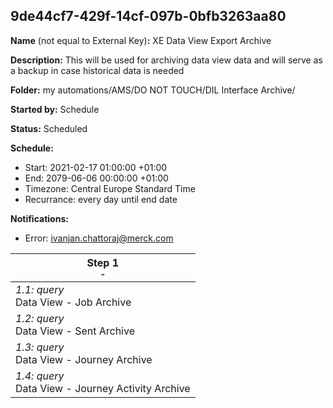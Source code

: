 ## 9de44cf7-429f-14cf-097b-0bfb3263aa80

**Name** (not equal to External Key)**:** XE Data View Export Archive

**Description:** This will be used for archiving data view data and will serve as a backup in case historical data is needed

**Folder:** my automations/AMS/DO NOT TOUCH/DIL Interface Archive/

**Started by:** Schedule

**Status:** Scheduled

**Schedule:**

* Start: 2021-02-17 01:00:00 +01:00
* End: 2079-06-06 00:00:00 +01:00
* Timezone: Central Europe Standard Time
* Recurrance: every day until end date

**Notifications:**

* Error: ivanjan.chattoraj@merck.com

| Step 1<br>_<small>-</small>_ |
| --- |
| _1.1: query_<br>Data View - Job Archive |
| _1.2: query_<br>Data View - Sent Archive |
| _1.3: query_<br>Data View - Journey Archive |
| _1.4: query_<br>Data View - Journey Activity Archive |
